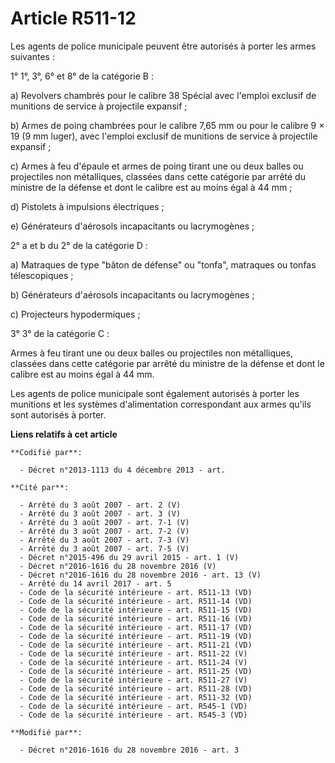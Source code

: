 # Article R511-12

Les agents de police municipale peuvent être autorisés à porter les armes suivantes : 

1° 1°, 3°, 6° et 8° de la catégorie B : 

a) Revolvers chambrés pour le calibre 38 Spécial avec l'emploi exclusif de munitions de service à projectile expansif  ; 

b) Armes de poing chambrées pour le calibre 7,65 mm ou pour le calibre 9 × 19 (9 mm luger), avec l'emploi exclusif de
munitions de service à projectile expansif  ; 

c) Armes à feu d'épaule et armes de poing tirant une ou deux balles ou projectiles non métalliques, classées dans cette
catégorie par arrêté du ministre de la défense et dont le calibre est au moins égal à 44 mm ; 

d) Pistolets à impulsions électriques ; 

e) Générateurs d'aérosols incapacitants ou lacrymogènes ; 

2° a et b du 2° de la catégorie D : 

a) Matraques de type "bâton de défense" ou "tonfa", matraques ou tonfas télescopiques ; 

b) Générateurs d'aérosols incapacitants ou lacrymogènes ; 

c) Projecteurs hypodermiques ; 

3° 3° de la catégorie C : 

Armes à feu tirant une ou deux balles ou projectiles non métalliques, classées dans cette catégorie par arrêté du ministre de
la défense et dont le calibre est au moins égal à 44 mm.

Les agents de police municipale sont également autorisés à porter les munitions et les systèmes d'alimentation correspondant
aux armes qu'ils sont autorisés à porter.

**Liens relatifs à cet article**

	**Codifié par**:

	  - Décret n°2013-1113 du 4 décembre 2013 - art.

	**Cité par**:

	  - Arrêté du 3 août 2007 - art. 2 (V)
	  - Arrêté du 3 août 2007 - art. 3 (V)
	  - Arrêté du 3 août 2007 - art. 7-1 (V)
	  - Arrêté du 3 août 2007 - art. 7-2 (V)
	  - Arrêté du 3 août 2007 - art. 7-3 (V)
	  - Arrêté du 3 août 2007 - art. 7-5 (V)
	  - Décret n°2015-496 du 29 avril 2015 - art. 1 (V)
	  - Décret n°2016-1616 du 28 novembre 2016 (V)
	  - Décret n°2016-1616 du 28 novembre 2016 - art. 13 (V)
	  - Arrêté du 14 avril 2017 - art. 5
	  - Code de la sécurité intérieure - art. R511-13 (VD)
	  - Code de la sécurité intérieure - art. R511-14 (VD)
	  - Code de la sécurité intérieure - art. R511-15 (VD)
	  - Code de la sécurité intérieure - art. R511-16 (VD)
	  - Code de la sécurité intérieure - art. R511-17 (VD)
	  - Code de la sécurité intérieure - art. R511-19 (VD)
	  - Code de la sécurité intérieure - art. R511-21 (VD)
	  - Code de la sécurité intérieure - art. R511-22 (V)
	  - Code de la sécurité intérieure - art. R511-24 (V)
	  - Code de la sécurité intérieure - art. R511-25 (VD)
	  - Code de la sécurité intérieure - art. R511-27 (V)
	  - Code de la sécurité intérieure - art. R511-28 (VD)
	  - Code de la sécurité intérieure - art. R511-32 (VD)
	  - Code de la sécurité intérieure - art. R545-1 (VD)
	  - Code de la sécurité intérieure - art. R545-3 (VD)

	**Modifié par**:

	  - Décret n°2016-1616 du 28 novembre 2016 - art. 3
